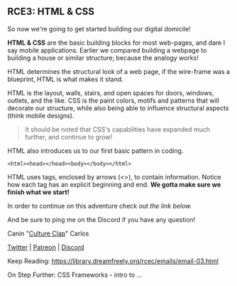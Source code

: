 ## RCE3: HTML & CSS

So now we're going to get started building our digital domicile!

**HTML & CSS** are the basic building blocks for most web-pages, and dare I say mobile applications. Earlier we compared building a webpage to building a house or similar structure; because the analogy works!

HTML determines the structural look of a web page, if the wire-frame was a blueprint, HTML is what makes it stand. 

HTML is the layout, walls, stairs, and open spaces for doors, windows, outlets, and the like. CSS is the paint colors, motifs and patterns that will decorate our structure, while also being able to influence structural aspects (think mobile designs).

> It should be noted that CSS's capabilities have expanded much further, and continue to grow!

HTML also introduces us to our first basic pattern in coding.

`<html><head></head><body></body></html>`

HTML uses tags, enclosed by arrows (<>), to contain information. Notice how each tag has an explicit beginning and end. **We gotta make sure we finish what we start!**

In order to continue on this adventure check out _the link below._

And be sure to ping me on the Discord if you have any question!

Canin "[Culture Clap](//ghost.cultureclap.com)" Carlos

[Twitter](//twitter.com/CultureClap) | [Patreon](//patreon.com/CultureClap) | [Discord](https://discord.gg/bwMRRbs "https://discord.gg/bwMRRbs")

Keep Reading: https://library.dreamfreely.org/rcec/emails/email-03.html

On Step Further: CSS Frameworks - intro to ...